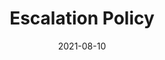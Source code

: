 ---
title: "Escalation Policy"
linkTitle: "Escalation Policy"
weight: 3
date: 2021-08-10
description: >
    Monitoring Service
---